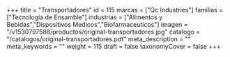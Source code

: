 +++
title = "Transportadores"
id = 115
marcas = ["Qc Industries"]
familias = ["Tecnología de Ensamble"]
industrias = ["Alimentos y Bebidas","Dispositivos Medicos","Biofarmaceuticos"]
imagen = "/v1530797588/productos/original-transportadores.jpg"
catalogo = "/catalogos/original-transportadores.pdf"
meta_description = ""
meta_keywords = ""
weight = 115
draft = false
taxonomyCover = false
+++
